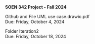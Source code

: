 **SOEN 342 Project - Fall 2024**

Github and File UML use case.drawio.pdf  
Due: Friday, October 4, 2024

Folder Iteration2  
Due: Friday, October 18, 2024
